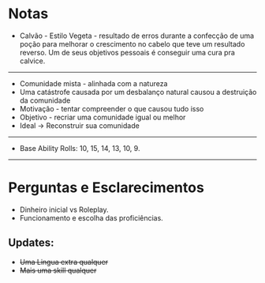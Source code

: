 # Notas 

- Calvão -  Estilo Vegeta - resultado de erros durante a confecção de uma poção para melhorar o crescimento no cabelo que teve um resultado reverso. Um de seus objetivos pessoais é conseguir uma cura pra calvice.
___
- Comunidade mista - alinhada com a natureza
- Uma catástrofe causada por um desbalanço natural causou a destruição da comunidade
- Motivação - tentar compreender o que causou tudo isso
- Objetivo - recriar uma comunidade igual ou melhor 
- Ideal → Reconstruir sua comunidade
___
- Base Ability Rolls: 10, 15, 14, 13, 10, 9.
___
# Perguntas e Esclarecimentos

- Dinheiro inicial vs Roleplay.
- Funcionamento e escolha das proficiências.

## Updates:

- ~~Uma Lingua extra qualquer~~
- ~~Mais uma skill qualquer~~